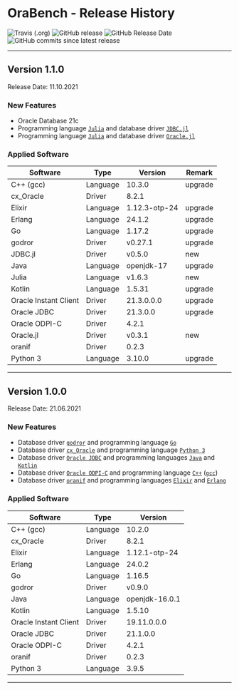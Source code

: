 # OraBench - Release History

![Travis (.org)](https://img.shields.io/travis/KonnexionsGmbH/ora_bench.svg?branch=master)
![GitHub release](https://img.shields.io/github/release/KonnexionsGmbH/ora_bench.svg)
![GitHub Release Date](https://img.shields.io/github/release-date/KonnexionsGmbH/ora_bench.svg)
![GitHub commits since latest release](https://img.shields.io/github/commits-since/KonnexionsGmbH/ora_bench/1.2.0.svg)

----

## Version 1.1.0

Release Date: 11.10.2021

### New Features

- Oracle Database 21c
- Programming language [`Julia`](https://julialang.org) and database driver [`JDBC.jl`](https://github.com/JuliaDatabases/JDBC.jl)
- Programming language [`Julia`](https://julialang.org) and database driver [`Oracle.jl`](https://github.com/felipenoris/Oracle.jl)

### Applied Software

| Software              | Type     | Version           | Remark |
| ---                   | ---      | ---               | ---    |
| C++ (gcc)             | Language | 10.3.0            | upgrade |
| cx_Oracle             | Driver   | 8.2.1             |   |
| Elixir                | Language | 1.12.3-otp-24     | upgrade |
| Erlang                | Language | 24.1.2            | upgrade |
| Go                    | Language | 1.17.2            | upgrade |
| godror                | Driver   | v0.27.1           | upgrade |
| JDBC.jl               | Driver   | v0.5.0            | new |
| Java                  | Language | openjdk-17        | upgrade |
| Julia                 | Language | v1.6.3            | new |
| Kotlin                | Language | 1.5.31            | upgrade |
| Oracle Instant Client | Driver   | 21.3.0.0.0        | upgrade |
| Oracle JDBC           | Driver   | 21.3.0.0          | upgrade |
| Oracle ODPI-C         | Driver   | 4.2.1             |   |
| Oracle.jl             | Driver   | v0.3.1            | new |
| oranif                | Driver   | 0.2.3             |   |
| Python 3              | Language | 3.10.0            | upgrade |

----

## Version 1.0.0

Release Date: 21.06.2021

### New Features

- Database driver [`godror`](https://golangrepo.com/repo/godror-godror-go-database-drivers) and programming language [`Go`](https://golang.org)
- Database driver [`cx_Oracle`](https://oracle.github.io/python-cx_Oracle) and programming language [`Python 3`](https://www.python.org)
- Database driver [`Oracle JDBC`](https://www.oracle.com/database/technologies/appdev/jdbc.html) and programming languages [`Java`](https://openjdk.java.net) and [`Kotlin`](https://kotlinlang.org)
- Database driver [`Oracle ODPI-C`](https://oracle.github.io/odpi) and programming language [`C++`](https://docs.microsoft.com/en-us/cpp/?view=msvc-160) ([`gcc`](https://gcc.gnu.org))
- Database driver [`oranif`](https://github.com/KonnexionsGmbH/oranif) and programming languages [`Elixir`](https://elixir-lang.org) and [`Erlang`](https://www.erlang.org)

### Applied Software

| Software              | Type     | Version        |
| ---                   | ---      | ---            |
| C++ (gcc)             | Language | 10.2.0         |
| cx_Oracle             | Driver   | 8.2.1          |  
| Elixir                | Language | 1.12.1-otp-24  |
| Erlang                | Language | 24.0.2         |
| Go                    | Language | 1.16.5         |  
| godror                | Driver   | v0.9.0         |  
| Java                  | Language | openjdk-16.0.1 |  
| Kotlin                | Language | 1.5.10         |  
| Oracle Instant Client | Driver   | 19.11.0.0.0    |
| Oracle JDBC           | Driver   | 21.1.0.0       |  
| Oracle ODPI-C         | Driver   | 4.2.1          |  
| oranif                | Driver   | 0.2.3          |  
| Python 3              | Language | 3.9.5          |

----
